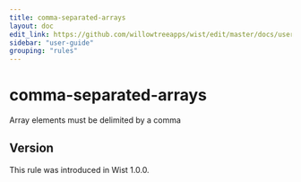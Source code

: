 ```yaml
---
title: comma-separated-arrays
layout: doc
edit_link: https://github.com/willowtreeapps/wist/edit/master/docs/user-guide/rules/comma-separated-arrays
sidebar: "user-guide"
grouping: "rules"
---
```


# comma-separated-arrays

Array elements must be delimited by a comma

## Version
This rule was introduced in Wist 1.0.0.
